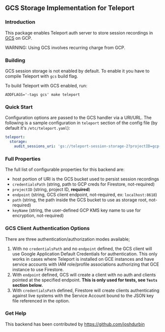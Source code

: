 ## GCS Storage Implementation for Teleport

### Introduction

This package enables Teleport auth server to store session recordings in 
[GCS](https://cloud.google.com/storage/docs/) on GCP.

WARNING: Using GCS involves recurring charge from GCP.

### Building

GCS session storage is not enabled by default. To enable it you have to 
compile Teleport with `gcs` build flag.

To build Teleport with GCS enabled, run:

```
ADDFLAGS='-tags gcs' make teleport
```

### Quick Start

Configuration options are passed to the GCS handler via a URI/URL. The following is a sample
configuration in `teleport` section of the config file (by default it's `/etc/teleport.yaml`):

```yaml
teleport:
  storage:
    audit_sessions_uri: 'gs://teleport-session-storage-2?projectID=gcp-proj&credentialsPath=/var/lib/teleport/gcs_creds'
```

### Full Properties

The full list of configurable properties for this backend are:

- host portion of URI is the GCS bucket used to persist session recordings
- `credentialsPath` (string, path to GCP creds for Firestore, not-required)
- `projectID` (string, project ID, **required**)
- `endpoint` (string, GCS client endpoint, not-required, ex: `localhost:8618`)
- `path` (string, the path inside the GCS bucket to use as storage root, not-required)
- `keyName` (string, the user-defined GCP KMS key name to use for encryption, not-required)

### GCS Client Authentication Options

There are three authentication/authorization modes available;

1. With no `credentialsPath` and no `endpoint` defined, the GCS client will use
Google Application Default Credentials for authentication. This only works in cases
where Teleport is installed on GCE instances and have service accounts with IAM role/profile
associations authorizing that GCE instance to use Firestore.  
2. With `endpoint` defined, GCS will create a client with no auth and clients pointed
at the specified endpoint. **This is only used for tests, see `Tests` section below.**
3. With `credentialsPath` defined, Firestore will create clients authenticating against
live systems with the Service Account bound to the JSON key file referenced in the option.

### Get Help

This backend has been contributed by https://github.com/joshdurbin